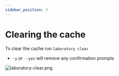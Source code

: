 ```yaml
---
sidebar_position: 3
---
```


# Clearing the cache

To clear the cache run `laboratory clear`

- `-y` or `--yes` will remove any confirmation prompts

![laboratory-clear.png](/img/docs/laboratory-clear.png)